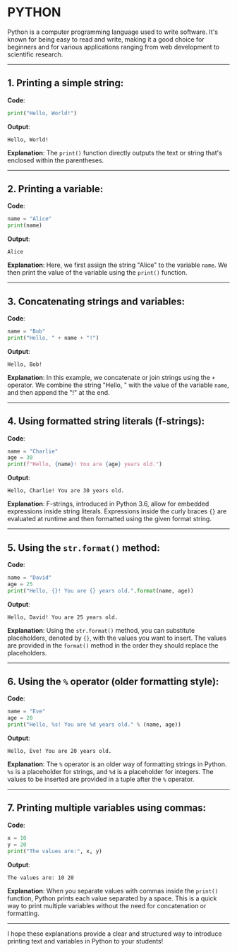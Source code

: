 # PYTHON
Python is a computer programming language used to write software. It's known for being easy to read and write, making it a good choice for beginners and for various applications ranging from web development to scientific research.

---

## **1. Printing a simple string**:

**Code**:
```python
print("Hello, World!")
```

**Output**:
```
Hello, World!
```

**Explanation**:
The `print()` function directly outputs the text or string that's enclosed within the parentheses.

---

## **2. Printing a variable**:

**Code**:
```python
name = "Alice"
print(name)
```

**Output**:
```
Alice
```

**Explanation**:
Here, we first assign the string "Alice" to the variable `name`. We then print the value of the variable using the `print()` function.

---

## **3. Concatenating strings and variables**:

**Code**:
```python
name = "Bob"
print("Hello, " + name + "!")
```

**Output**:
```
Hello, Bob!
```

**Explanation**:
In this example, we concatenate or join strings using the `+` operator. We combine the string "Hello, " with the value of the variable `name`, and then append the "!" at the end.

---

## **4. Using formatted string literals (f-strings)**:

**Code**:
```python
name = "Charlie"
age = 30
print(f"Hello, {name}! You are {age} years old.")
```

**Output**:
```
Hello, Charlie! You are 30 years old.
```

**Explanation**:
F-strings, introduced in Python 3.6, allow for embedded expressions inside string literals. Expressions inside the curly braces `{}` are evaluated at runtime and then formatted using the given format string.

---

## **5. Using the `str.format()` method**:

**Code**:
```python
name = "David"
age = 25
print("Hello, {}! You are {} years old.".format(name, age))
```

**Output**:
```
Hello, David! You are 25 years old.
```

**Explanation**:
Using the `str.format()` method, you can substitute placeholders, denoted by `{}`, with the values you want to insert. The values are provided in the `format()` method in the order they should replace the placeholders.

---

## **6. Using the `%` operator (older formatting style)**:

**Code**:
```python
name = "Eve"
age = 20
print("Hello, %s! You are %d years old." % (name, age))
```

**Output**:
```
Hello, Eve! You are 20 years old.
```

**Explanation**:
The `%` operator is an older way of formatting strings in Python. `%s` is a placeholder for strings, and `%d` is a placeholder for integers. The values to be inserted are provided in a tuple after the `%` operator.

---

## **7. Printing multiple variables using commas**:

**Code**:
```python
x = 10
y = 20
print("The values are:", x, y)
```

**Output**:
```
The values are: 10 20
```

**Explanation**:
When you separate values with commas inside the `print()` function, Python prints each value separated by a space. This is a quick way to print multiple variables without the need for concatenation or formatting.

---

I hope these explanations provide a clear and structured way to introduce printing text and variables in Python to your students!
